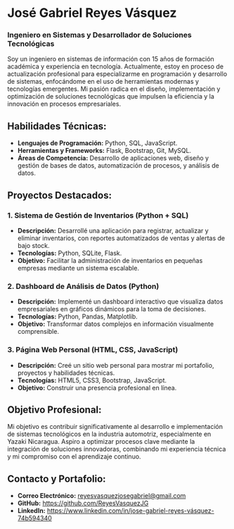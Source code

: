 # José Gabriel Reyes Vásquez  
### Ingeniero en Sistemas y Desarrollador de Soluciones Tecnológicas  

Soy un ingeniero en sistemas de información con 15 años de formación académica y experiencia en tecnología. Actualmente, estoy en proceso de actualización profesional para especializarme en programación y desarrollo de sistemas, enfocándome en el uso de herramientas modernas y tecnologías emergentes. Mi pasión radica en el diseño, implementación y optimización de soluciones tecnológicas que impulsen la eficiencia y la innovación en procesos empresariales.  

## Habilidades Técnicas:  
- **Lenguajes de Programación:** Python, SQL, JavaScript.  
- **Herramientas y Frameworks:** Flask, Bootstrap, Git, MySQL.  
- **Áreas de Competencia:** Desarrollo de aplicaciones web, diseño y gestión de bases de datos, automatización de procesos, y análisis de datos.  

## Proyectos Destacados:  
### 1. Sistema de Gestión de Inventarios (Python + SQL)  
- **Descripción:** Desarrollé una aplicación para registrar, actualizar y eliminar inventarios, con reportes automatizados de ventas y alertas de bajo stock.  
- **Tecnologías:** Python, SQLite, Flask.  
- **Objetivo:** Facilitar la administración de inventarios en pequeñas empresas mediante un sistema escalable.  

### 2. Dashboard de Análisis de Datos (Python)  
- **Descripción:** Implementé un dashboard interactivo que visualiza datos empresariales en gráficos dinámicos para la toma de decisiones.  
- **Tecnologías:** Python, Pandas, Matplotlib.  
- **Objetivo:** Transformar datos complejos en información visualmente comprensible.  

### 3. Página Web Personal (HTML, CSS, JavaScript)  
- **Descripción:** Creé un sitio web personal para mostrar mi portafolio, proyectos y habilidades técnicas.  
- **Tecnologías:** HTML5, CSS3, Bootstrap, JavaScript.  
- **Objetivo:** Construir una presencia profesional en línea.  

## Objetivo Profesional:  
Mi objetivo es contribuir significativamente al desarrollo e implementación de sistemas tecnológicos en la industria automotriz, especialmente en Yazaki Nicaragua. Aspiro a optimizar procesos clave mediante la integración de soluciones innovadoras, combinando mi experiencia técnica y mi compromiso con el aprendizaje continuo.  

## Contacto y Portafolio:  
- **Correo Electrónico:** reyesvasquezjosegabriel@gmail.com  
- **GitHub:** https://github.com/ReyesVasquezJG
- **LinkedIn:** https://www.linkedin.com/in/jose-gabriel-reyes-vásquez-74b594340

<!---
ReyesVasquezJG/ReyesVasquezJG is a ✨ special ✨ repository because its `README.md` (this file) appears on your GitHub profile.
You can click the Preview link to take a look at your changes.
--->
